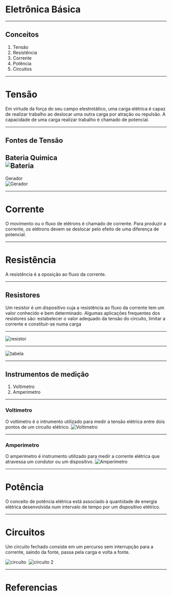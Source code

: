 # Eletrônica Básica

---

## Conceitos

1. Tensão
1. Resistência
1. Corrente
1. Potência
1. Circuitos

---

# Tensão

  Em virtude da força do seu campo elestrotático, uma carga elétrica é capaz de realizar trabalho ao deslocar uma outra carga por atração ou repulsão. A capacidade de uma carga realizar trabalho é chamado de potencial.

---

## Fontes de Tensão

  Bateria Quimica  
  ![Bateria](http://www.netsupri.com.br/image/data/pilhasbateriasfoto.jpg )
---
  Gerador  
  ![Gerador](http://galvaomaquinas.com.br/image/cache/data/gerador/gerador%20nova-500x500.jpg )

---

# Corrente

  O movimento ou o fluxo de elétrons é chamado de corrente. Para produzir a corrente, os elétrons devem se deslocar pelo efeito de uma diferença de potencial.

---

# Resistência
  
  A resistência é a oposição ao fluxo da corrente.

---

## Resistores

  Um resistor é um dispositivo cuja a resistência ao fluxo da corrente tem um valor conhecido e bem determinado.
  Algumas aplicações frequentes dos resistores são: estabelecer o valor adequado da tensão do circuito, limitar a corrente e constituir-se numa carga
  
---
  ![resistor](http://evolutec.ind.br/wp-content/uploads/2016/07/Post-004-27-07-2016_Principal.png )

---

  ![tabela](http://blog.render.com.br/wp-content/uploads/2014/06/Resistores-01.png )

---

## Instrumentos de medição

  1. Voltimetro
  1. Amperímetro

---
### Voltimetro

  O voltimetro é o intrumento utilizado para medir a tensão elétrica entre dois pontos de um circuito elétrico.
  ![Voltimetro](https://s3-sa-east-1.amazonaws.com/multilogica-files/Tutorial_Multilogica-Shop_Arduino_Voltimetro_4b.jpg )
  
---

### Amperimetro

  O amperimetro é instrumento utilizado para medir a corrente elétrica que atravessa um condutor ou um dispositivo.
  ![Amperimetro](https://encrypted-tbn0.gstatic.com/images?q=tbn:ANd9GcSsjTpZ3elBEE5nNIcuEd40mtsjol-Kzi-_0_fd3OwgJ5PxVryi )

---
# Potência

  O conceito de potência elétrica está associado à quantidade de energia elétrica desenvolvida num intervalo de tempo por um dispositivo elétrico.

---

# Circuitos

  Um circuito fechado consiste em um percurso sem interrupção para a corrente, saindo da fonte, passa pela carga e volta a fonte.
  
  ![circuito](http://alunosonline.uol.com.br/upload/conteudo/images/O%20sentido%20da%20corrente%20eletrica%20que%20circula%20o%20circuito%20%20do%20polo%20positivo%20para%20o%20negativo.jpg )
  ![circuito 2](http://3.bp.blogspot.com/_yhcFVb0usrM/TJJR4PbmCxI/AAAAAAAABw0/GYtX8kk9qGk/s320/circuito.png )

---

# Referencias

